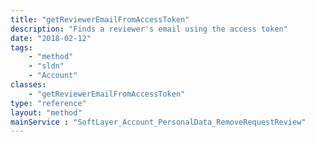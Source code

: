 ```yaml
---
title: "getReviewerEmailFromAccessToken"
description: "Finds a reviewer's email using the access token"
date: "2018-02-12"
tags:
    - "method"
    - "sldn"
    - "Account"
classes:
    - "getReviewerEmailFromAccessToken"
type: "reference"
layout: "method"
mainService : "SoftLayer_Account_PersonalData_RemoveRequestReview"
---
```

